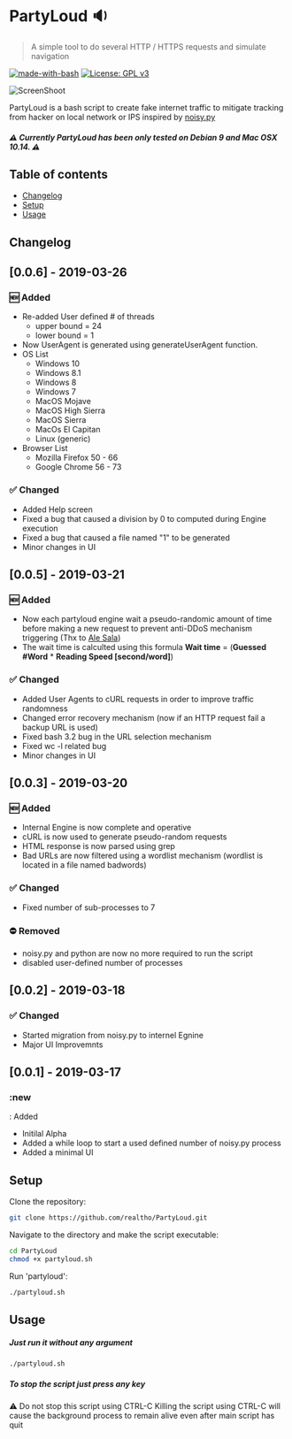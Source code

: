 # PartyLoud :sound:
> A simple tool to do several HTTP / HTTPS requests and simulate navigation

[![made-with-bash](https://img.shields.io/badge/Made%20with-Bash-1f425f.svg)](https://www.gnu.org/software/bash/)
[![License: GPL v3](https://img.shields.io/badge/License-GPLv3-blue.svg)](https://www.gnu.org/licenses/gpl-3.0)

![ScreenShoot](https://i.imgur.com/cn1eEFs.png
)

PartyLoud is a bash script to create fake internet traffic
to mitigate tracking from hacker on local network or IPS inspired by [noisy.py](https://github.com/1tayH/noisy "noisy.py")

##### :warning: Currently PartyLoud has been only tested on Debian 9 and Mac OSX 10.14. :warning:

## Table of contents

* [Changelog](#changelog)
* [Setup](#setup)
* [Usage](#usage)

## Changelog

## [0.0.6] - 2019-03-26
### :new: Added
- Re-added User defined # of threads
    - upper bound = 24
    - lower bound = 1
- Now UserAgent is generated using generateUserAgent function.
- OS List
    - Windows 10
    - Windows 8.1
    - Windows 8
    - Windows 7
    - MacOS Mojave
    - MacOS High Sierra
    - MacOS Sierra
    - MacOs El Capitan
    - Linux (generic)
- Browser List
    - Mozilla Firefox 50 - 66
    - Google Chrome 56 - 73

### :white_check_mark: Changed
- Added Help screen
- Fixed a bug that caused a division by 0 to computed during Engine execution
- Fixed a bug that caused a file named "1" to be generated
- Minor changes in UI

## [0.0.5] - 2019-03-21
### :new: Added
- Now each partyloud engine wait a pseudo-randomic amount of time before
making a new request to prevent anti-DDoS mechanism triggering (Thx to
[Ale Sala](https://www.instagram.com/ale.sala.97/ "Ale Sala"))
- The wait time is calculted using this formula **Wait time** =
(**Guessed #Word** * **Reading Speed [second/word]**)

### :white_check_mark: Changed
- Added User Agents to cURL requests in order to improve traffic
randomness
- Changed error recovery mechanism (now if an HTTP request fail a
backup URL is used)
- Fixed bash 3.2 bug in the URL selection mechanism
- Fixed wc -l related bug
- Minor changes in UI

## [0.0.3] - 2019-03-20
### :new: Added
- Internal Engine is now complete and operative
- cURL is now used to generate pseudo-random requests
- HTML response is now parsed using grep
- Bad URLs are now filtered using a wordlist mechanism
(wordlist is located in a file named badwords)

### :white_check_mark: Changed
- Fixed number of sub-processes to 7

### :no_entry: Removed
- noisy.py and python are now no more required to run the script
- disabled user-defined number of processes

## [0.0.2] - 2019-03-18
### :white_check_mark: Changed
- Started migration from noisy.py to internel Egnine
- Major UI Improvemnts

## [0.0.1] - 2019-03-17
### :new
: Added
- Initilal Alpha
- Added a while loop to start a used defined number of noisy.py process
- Added a minimal UI

## Setup

Clone the repository:
```sh
git clone https://github.com/realtho/PartyLoud.git
```
Navigate to the directory and make the script executable:
```sh
cd PartyLoud
chmod +x partyloud.sh
```
Run 'partyloud':
```sh
./partyloud.sh
```

## Usage

##### Just run it without any argument

```sh
./partyloud.sh
```

##### To stop the script just press any key

:warning: Do not stop this script using CTRL-C
Killing the script using CTRL-C will cause the background process to
remain alive even after main script has quit
